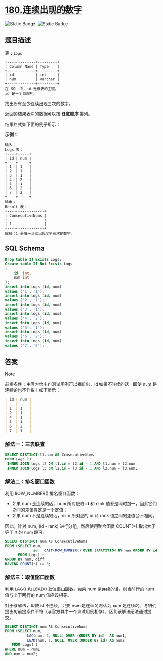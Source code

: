 # [180.连续出现的数字](https://leetcode.cn/problems/consecutive-numbers/)

<div style="display:flex;">
  <img style="margin-right: 8px;" alt="Static Badge" src="https://img.shields.io/badge/%E9%9A%BE%E5%BA%A6-%E4%B8%AD%E7%AD%89-%23f5b900?style=flat">
  <img style="margin-right: 8px;" alt="Static Badge" src="https://img.shields.io/badge/%E6%95%B0%E6%8D%AE%E5%BA%93-%23b1b3b8?style=flat">
</div>

## 题目描述

表：`Logs`

```
+-------------+---------+
| Column Name | Type    |
+-------------+---------+
| id          | int     |
| num         | varchar |
+-------------+---------+
在 SQL 中，id 是该表的主键。
id 是一个自增列。
```

找出所有至少连续出现三次的数字。

返回的结果表中的数据可以按 **任意顺序** 排列。

结果格式如下面的例子所示： 

**示例 1:**

```
输入：
Logs 表：
+----+-----+
| id | num |
+----+-----+
| 1  | 1   |
| 2  | 1   |
| 3  | 1   |
| 4  | 2   |
| 5  | 1   |
| 6  | 2   |
| 7  | 2   |
+----+-----+
输出：
Result 表：
+-----------------+
| ConsecutiveNums |
+-----------------+
| 1               |
+-----------------+
解释：1 是唯一连续出现至少三次的数字。
```

## SQL Schema

```sql
Drop table If Exists Logs;
Create table If Not Exists Logs
(
    id  int,
    num int
);
insert into Logs (id, num)
values ('1', '1');
insert into Logs (id, num)
values ('2', '1');
insert into Logs (id, num)
values ('3', '1');
insert into Logs (id, num)
values ('4', '2');
insert into Logs (id, num)
values ('5', '1');
insert into Logs (id, num)
values ('6', '2');
insert into Logs (id, num)
values ('7', '2');
```

## 答案

> [!note]
>
> 前提条件：由官方给出的测试用例可以推断出，id 如果不连续的话，即使 num 是连续的也不作数！如下所示：
>
> ```markdown
> | id | num |
> | -- | --- |
> | 1  | 1   |
> | 2  | 1   |
> | 4  | 1   |
> | 5  | 1   |
> | 6  | 2   |
> | 7  | 1   |
> ```

### 解法一：三表联查

```sql
SELECT DISTINCT l1.num AS ConsecutiveNums
FROM Logs l1
 INNER JOIN Logs l2 ON l1.id = l2.id - 1 AND l1.num = l2.num
 INNER JOIN Logs l3 ON l2.id = l3.id - 1 AND l2.num = l3.num;
```

### 解法二：排名窗口函数

利用 ROW_NUMBER() 排名窗口函数：

- 如果 num 是连续的话，num 所对应的 id 和 rank 值都是同时加一，因此它们之间的差值肯定是一个定值；
- 如果 num 不是连续的话，num 所对应的 id 和 rank 值之间的差值会不相同。

因此，针对 num, (id - rank) 进行分组，然后使用聚合函数 COUNT(*) 取出大于等于 3 的 num 即可。

```sql
SELECT DISTINCT num AS ConsecutiveNums
FROM (SELECT num,
             id - CAST(ROW_NUMBER() OVER (PARTITION BY num ORDER BY id) AS SIGNED) AS `diff`
      FROM Logs) t
GROUP BY num, diff
HAVING COUNT(*) >= 3;
```

### 解法三：取值窗口函数

利用 LAG() 和 LEAD() 取值窗口函数，如果 num 是连续的话，则当前行的 num 值与上下两行的 num 值应该相等。	

对于该解法，即使 id 不连续，只要 num 是连续的则认为 num 是连续的。与咱们提出的前提条件不符（与官方其中一个测试用例相悖），因此该解法无法通过提交。

```sql
SELECT DISTINCT num AS ConsecutiveNums
FROM (SELECT num,
          LAG(num, 1, NULL) OVER (ORDER BY id)  AS num1,
          LEAD(num, 1, NULL) OVER (ORDER BY id) AS num2
   FROM Logs) t
WHERE num = num1
AND num = num2;
```

